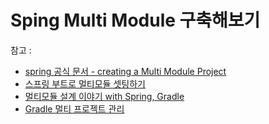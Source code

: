 # Sping Multi Module 구축해보기



참고 :

* [spring 공식 문서 - creating a Multi Module Project](https://spring.io/guides/gs/multi-module/)
* [스프링 부트로 멀티모듈 셋팅하기](https://taetaetae.github.io/2020/01/19/spring-boot-maven-multi-module/)
* [멀티모듈 설계 이야기 with Spring, Gradle](https://woowabros.github.io/study/2019/07/01/multi-module.html)
* [Gradle 멀티 프로젝트 관리](https://jojoldu.tistory.com/123)


